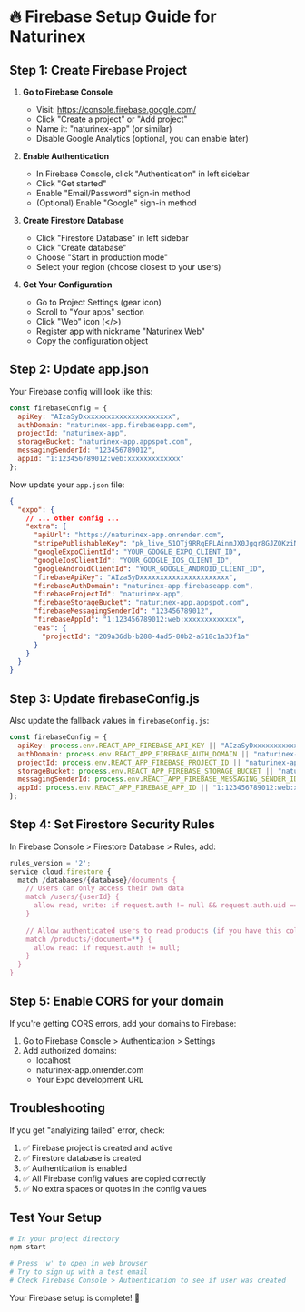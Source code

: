# 🔥 Firebase Setup Guide for Naturinex

## Step 1: Create Firebase Project

1. **Go to Firebase Console**
   - Visit: https://console.firebase.google.com/
   - Click "Create a project" or "Add project"
   - Name it: "naturinex-app" (or similar)
   - Disable Google Analytics (optional, you can enable later)

2. **Enable Authentication**
   - In Firebase Console, click "Authentication" in left sidebar
   - Click "Get started"
   - Enable "Email/Password" sign-in method
   - (Optional) Enable "Google" sign-in method

3. **Create Firestore Database**
   - Click "Firestore Database" in left sidebar
   - Click "Create database"
   - Choose "Start in production mode"
   - Select your region (choose closest to your users)

4. **Get Your Configuration**
   - Go to Project Settings (gear icon)
   - Scroll to "Your apps" section
   - Click "Web" icon (</>)
   - Register app with nickname "Naturinex Web"
   - Copy the configuration object

## Step 2: Update app.json

Your Firebase config will look like this:
```javascript
const firebaseConfig = {
  apiKey: "AIzaSyDxxxxxxxxxxxxxxxxxxxxxx",
  authDomain: "naturinex-app.firebaseapp.com",
  projectId: "naturinex-app",
  storageBucket: "naturinex-app.appspot.com",
  messagingSenderId: "123456789012",
  appId: "1:123456789012:web:xxxxxxxxxxxxx"
};
```

Now update your `app.json` file:

```json
{
  "expo": {
    // ... other config ...
    "extra": {
      "apiUrl": "https://naturinex-app.onrender.com",
      "stripePublishableKey": "pk_live_51QTj9RRqEPLAinmJX0Jgqr8GJZQKziNhHDMhHCRpNQbwfWJRKrPz7ZY48mJzV1rP1bDYJhRNJy1z5VXJ0e5G8t9K00lAC53L05",
      "googleExpoClientId": "YOUR_GOOGLE_EXPO_CLIENT_ID",
      "googleIosClientId": "YOUR_GOOGLE_IOS_CLIENT_ID", 
      "googleAndroidClientId": "YOUR_GOOGLE_ANDROID_CLIENT_ID",
      "firebaseApiKey": "AIzaSyDxxxxxxxxxxxxxxxxxxxxxx",
      "firebaseAuthDomain": "naturinex-app.firebaseapp.com",
      "firebaseProjectId": "naturinex-app",
      "firebaseStorageBucket": "naturinex-app.appspot.com",
      "firebaseMessagingSenderId": "123456789012",
      "firebaseAppId": "1:123456789012:web:xxxxxxxxxxxxx",
      "eas": {
        "projectId": "209a36db-b288-4ad5-80b2-a518c1a33f1a"
      }
    }
  }
}
```

## Step 3: Update firebaseConfig.js

Also update the fallback values in `firebaseConfig.js`:

```javascript
const firebaseConfig = {
  apiKey: process.env.REACT_APP_FIREBASE_API_KEY || "AIzaSyDxxxxxxxxxxxxxxxxxxxxxx",
  authDomain: process.env.REACT_APP_FIREBASE_AUTH_DOMAIN || "naturinex-app.firebaseapp.com",
  projectId: process.env.REACT_APP_FIREBASE_PROJECT_ID || "naturinex-app",
  storageBucket: process.env.REACT_APP_FIREBASE_STORAGE_BUCKET || "naturinex-app.appspot.com",
  messagingSenderId: process.env.REACT_APP_FIREBASE_MESSAGING_SENDER_ID || "123456789012",
  appId: process.env.REACT_APP_FIREBASE_APP_ID || "1:123456789012:web:xxxxxxxxxxxxx"
};
```

## Step 4: Set Firestore Security Rules

In Firebase Console > Firestore Database > Rules, add:

```javascript
rules_version = '2';
service cloud.firestore {
  match /databases/{database}/documents {
    // Users can only access their own data
    match /users/{userId} {
      allow read, write: if request.auth != null && request.auth.uid == userId;
    }
    
    // Allow authenticated users to read products (if you have this collection)
    match /products/{document=**} {
      allow read: if request.auth != null;
    }
  }
}
```

## Step 5: Enable CORS for your domain

If you're getting CORS errors, add your domains to Firebase:
1. Go to Firebase Console > Authentication > Settings
2. Add authorized domains:
   - localhost
   - naturinex-app.onrender.com
   - Your Expo development URL

## Troubleshooting

If you get "analyizing failed" error, check:
1. ✅ Firebase project is created and active
2. ✅ Firestore database is created
3. ✅ Authentication is enabled
4. ✅ All Firebase config values are copied correctly
5. ✅ No extra spaces or quotes in the config values

## Test Your Setup

```bash
# In your project directory
npm start

# Press 'w' to open in web browser
# Try to sign up with a test email
# Check Firebase Console > Authentication to see if user was created
```

Your Firebase setup is complete! 🎉